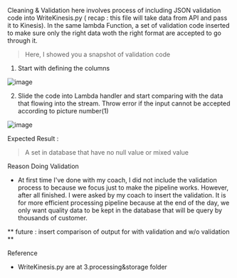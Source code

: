 Cleaning & Validation here involves process of including JSON validation code into WriteKinesis.py ( recap : this file will take data from API and pass it to Kinesis).
In the same lambda Function, a set of validation code inserted to make sure only the right data woth the right format are accepted to go through it.

> Here, I showed you a snapshot of validation code

1. Start with defining the columns

![image](https://user-images.githubusercontent.com/48470854/129819433-5a0fa752-830b-4edd-9599-9293ae727c05.png)

2. Slide the code into Lambda handler and start comparing with the data that flowing into the stream. Throw error if the input cannot be accepted according to picture number(1)

![image](https://user-images.githubusercontent.com/48470854/129819852-5fc34410-0329-4d56-84ce-2cc7eeb6965e.png)

Expected Result :
> A set in database that have no null value or mixed value 


Reason Doing Validation
  - At first time I've done with my coach, I did not include the validation process to because we focus just to make the pipeline works. However, after all finished. I were asked by my coach to insert the validation. It is for more efficient processing pipeline because at the end of the day, we only want quality data to be kept in the database that will be query by thousands of customer.

** future : insert comparison of output for with validation and w/o validation **

Reference 
  - WriteKinesis.py are at 3.processing&storage folder





